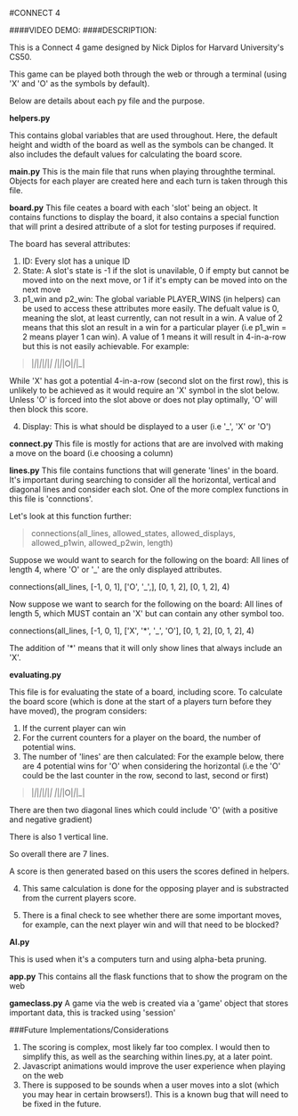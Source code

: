 #CONNECT 4

####VIDEO DEMO: <URL>
####DESCRIPTION: 

This is a Connect 4 game designed by Nick Diplos for Harvard University's CS50.

This game can be played both through the web or through a terminal (using 'X' and 'O' as the symbols by default).

Below are details about each py file and the purpose. 

**helpers.py**

This contains global variables that are used throughout. Here, the default height and width of the board as well as the symbols can be changed. It also includes the default values for calculating the board score. 

**main.py** 
This is the main file that runs when playing throughthe terminal. Objects for each player are created here and each turn is taken through this file.

**board.py** 
This file ceates a board with each 'slot' being an object. It contains functions to display the board, it also contains a special function that will print a desired attribute of a slot for testing purposes if required.

The board has several attributes: 

1.  ID: Every slot has a unique ID
2.  State: A slot's state is -1 if the slot is unavilable, 0 if empty but cannot be moved into on the next move, or 1 if it's empty can be moved into on the next move
3. p1_win and p2_win: The global variable PLAYER_WINS (in helpers) can be used to access these attributes more easily. The defualt value is 0, meaning the slot, at least currently, can not result in a win. A value of 2 means that this slot an result in a win for a particular player (i.e p1_win = 2 means player 1 can win). A value of 1 means it will result in 4-in-a-row but this is not easily achievable. For example:

> |_|_|_|_|_|_|_|
> |_|_|_|O|_|_|_|


While 'X' has got a potential 4-in-a-row (second slot on the first row), this is unlikely to be achieved as it would require an 'X' symbol in the slot below. Unless 'O' is forced into the slot above or does not play optimally, 'O' will then block this score. 

4. Display: This is what should be displayed to a user (i.e '_', 'X' or 'O')


**connect.py**
This file is mostly for actions that are are involved with making a move on the board (i.e choosing a column)

**lines.py**
This file contains functions that will generate 'lines' in the board. It's important during searching to consider all the horizontal, vertical and diagonal lines and consider each slot. One of the more complex functions in this file is 'connctions'.

Let's look at this function further:
> connections(all_lines, allowed_states, allowed_displays, allowed_p1win, allowed_p2win, length)

Suppose we would want to search for the following on the board: 
All lines of length 4, where 'O' or '_' are the only displayed attributes. 

connections(all_lines, [-1, 0, 1], ['O', '_',], [0, 1, 2], [0, 1, 2], 4)

Now suppose we want to search for the following on the board:
All lines of length 5, which MUST contain an 'X' but can contain any other symbol too.

connections(all_lines, [-1, 0, 1], ['X', '*', '_', 'O'], [0, 1, 2], [0, 1, 2], 4)

The addition of '*' means that it will only show lines that always include an 'X'.


**evaluating.py**

This file is for evaluating the state of a board, including score. To calculate the board score (which is done at the start of a players turn before they have moved), the program considers:

1.  If the current player can win
2.  For the current counters for a player on the board, the number of potential wins.
3.  The number of 'lines' are then calculated:
For the example below, there are 4 potential wins for 'O' when considering the horizontal (i.e the 'O' could be the last counter in the row, second to last, second or first)

> |_|_|_|_|_|_|_|
> |_|_|_|O|_|_|_|

There are then two diagonal lines which could include 'O' (with a positive and negative gradient)

There is also 1 vertical line.

So overall there are 7 lines. 

A score is then generated based on this users the scores defined in helpers.

4. This same calculation is done for the opposing player and is substracted from the current players score. 

5. There is a final check to see whether there are some important moves, for example, can the next player win and will that need to be blocked?


**AI.py**

This is used when it's a computers turn and using alpha-beta pruning. 

**app.py**
This contains all the flask functions that to show the program on the web

**gameclass.py**
A game via the web is created via a 'game' object that stores important data, this is tracked using 'session' 


###Future Implementations/Considerations
1. The scoring is complex, most likely far too complex. I would then to simplify this, as well as the searching within lines.py, at a later point. 
2. Javascript animations would improve the user experience when playing on the web
4. There is supposed to be sounds when a user moves into a slot (which you may hear in certain browsers!). This is a known bug that will need to be fixed in the future. 
